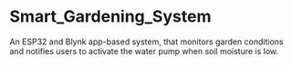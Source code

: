 # Smart_Gardening_System
An ESP32 and Blynk app-based system, that monitors garden conditions and notifies users to activate the water pump when soil moisture is low.
